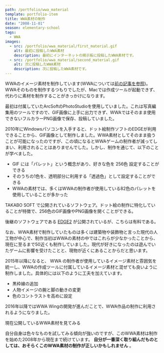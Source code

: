 ```yaml
---
path: /portfolio/wwa_material
template: portfolio-item
title: WWA素材の制作
date: "2008-11-01"
season: elementary-school
tags:
  - WWA
images:
  - src: /portfolio/wwa_material/first_material.gif
    alt: 最初に投稿したWWA素材
    description: 最初にインターネットの掲示板に投稿したWWA素材です。
  - src: /portfolio/wwa_material/second_material.gif
    alt: 次に投稿したWWA素材
    description: 次に投稿したWWA素材です。
---
```


WWAのイメージ素材を制作しています(WWAについては[前の記事を参照](first_internet))。WWAそのものを制作するつもりでしたが、Macでは作成ツールが起動できず、代わりに素材を制作することがきっかけになります。

最初は付属していたArcSoftのPhotoStudioを使用していました。これは写真編集用のツールですので、GIF画像に上手に出力できず、WWAではそのまま使用できないフルカラーPNG画像で保存、投稿していました。

2010年にWindowsパソコンを入手すると、ドット絵制作ソフトのEDGEが利用できることから、GIF画像として制作しました。WWA素材としてそのまま扱うことが可能になったのですが、この頃になるとWWAゲームの制作者が減ってしまい、利用されることはありませんでした。しかし、制作を通じて、以下のことが学べました。

- GIF には「パレット」という概念があり、好きな色を 256色 設定することができる
- そのうちの1色を、透明部分に利用する「透過色」として設定することができる
- WWAの素材では、多くはWWAの制作者が使用している82色のパレットを使用していることが多かった

<about-note title="EDGE とは" link="http://takabosoft.com/edge" linkname="EDGEのページ">

TAKABO SOFT で公開されているソフトウェア。ドット絵の制作に特化していることが特徴で、256色のGIF画像やPNG画像を開くことができる。

後継のソフトウェアである [EDGE2](http://takabosoft.com/edge2) が公開されているが、こちらは有料である。

</about-note>

なお、WWA素材で制作していたものは多くは建築物や装飾物と言った現代の人工物が中心で、制作当初はWWAの素材の中ではこれらが少なかったことから、現在に至るまで50近くも制作していました。現代が好きになったのは遊んでいたゲームに影響を受けたことと、現物が近くにあることからだと思います。

2015年以降になると、 WWA の制作者が使用しているイメージ素材と雰囲気を統一し、WWAの作成ツールに付属しているイメージ素材と混ぜても良いように制作しました。具体的には以下のように工夫を加えています。

- 黒枠線の追加
- 人物イメージの腕と脚の動きの変更
- 色のコントラストを高めに設定

2016年以降ではWWA Wingの開発が進んだことで、WWA作品の制作に利用されるようになりました。

<link-button href="/material/wwa/">現在公開しているWWA素材を見てみる</link-button>

自分自身は色々なものを試してみる傾向が強いのですが、このWWA素材は制作を始めた2008年から現在まで続けています。 **自分が一番深く取り組んだものとしては、おそらくこのWWA素材の制作が正しいかもしれません** 。
